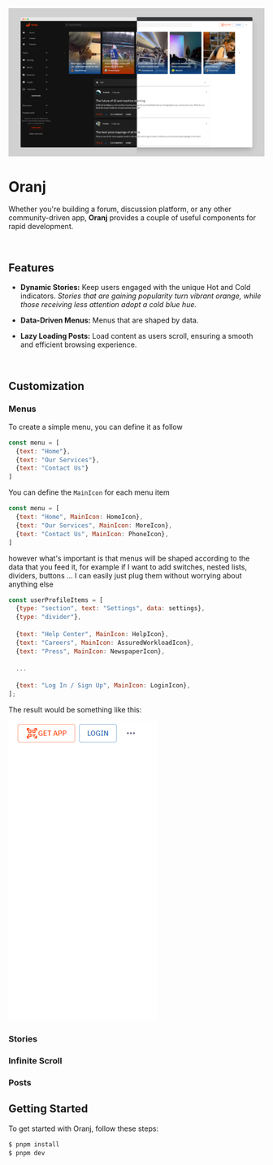 <p align="center">
  <img src="./show1.png">
</p>


# Oranj

Whether you're building a forum, discussion platform, or any other community-driven app, **Oranj** provides a couple of useful components for rapid development.

<br>

## Features

- **Dynamic Stories:** Keep users engaged with the unique Hot and Cold indicators. *Stories that are gaining popularity turn vibrant orange, while those receiving less attention adopt a cold blue hue.*

- **Data-Driven Menus:** Menus that are shaped by data.

- **Lazy Loading Posts:** Load content as users scroll, ensuring a smooth and efficient browsing experience.

<br>

## Customization
### Menus
To create a simple menu, you can define it as follow

```javascript
const menu = [
  {text: "Home"},
  {text: "Our Services"},
  {text: "Contact Us"}
]
```

You can define the `MainIcon` for each menu item

```javascript
const menu = [
  {text: "Home", MainIcon: HomeIcon},
  {text: "Our Services", MainIcon: MoreIcon},
  {text: "Contact Us", MainIcon: PhoneIcon},
]
```

however what's important is that menus will be shaped according to the data that you feed it, for example
if I want to add switches, nested lists, dividers, buttons ... I can easily just plug them without worrying about anything else

```javascript
const userProfileItems = [
  {type: "section", text: "Settings", data: settings},
  {type: "divider"},

  {text: "Help Center", MainIcon: HelpIcon},
  {text: "Careers", MainIcon: AssuredWorkloadIcon},
  {text: "Press", MainIcon: NewspaperIcon},

  ...

  {text: "Log In / Sign Up", MainIcon: LoginIcon},
];
```

The result would be something like this:

![Menu with different item types](./assets/one.gif)


### Stories
### Infinite Scroll
### Posts

## Getting Started

To get started with Oranj, follow these steps:

```bash
$ pnpm install
$ pnpm dev
```

